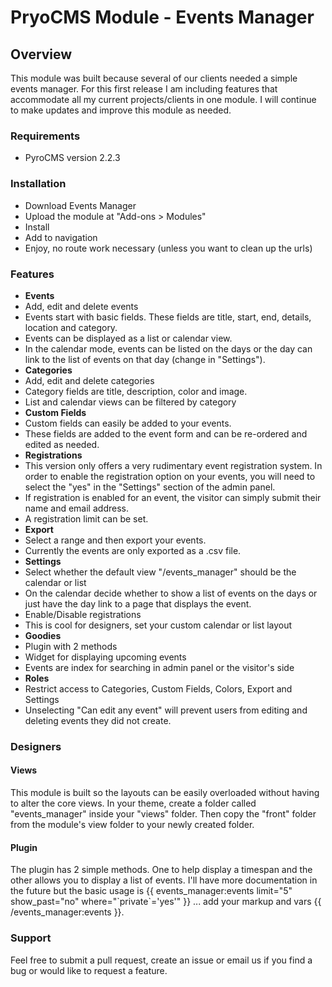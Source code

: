 # PryoCMS Module - Events Manager

## Overview

This module was built because several of our clients needed a simple events manager. For this first release I am including features that accommodate all my current projects/clients in one module. I will continue to make updates and improve this module as needed.

### Requirements

* PyroCMS version 2.2.3

### Installation

* Download Events Manager
* Upload the module at "Add-ons > Modules"
* Install
* Add to navigation
* Enjoy, no route work necessary (unless you want to clean up the urls)

### Features

* __Events__
 * Add, edit and delete events
 * Events start with basic fields. These fields are title, start, end, details, location and category.
 * Events can be displayed as a list or calendar view.
 * In the calendar mode, events can be listed on the days or the day can link to the list of events on that day (change in "Settings").
* __Categories__
 * Add, edit and delete categories
 * Category fields are title, description, color and image.
 * List and calendar views can be filtered by category
* __Custom Fields__
 * Custom fields can easily be added to your events.
 * These fields are added to the event form and can be re-ordered and edited as needed.
* __Registrations__
 * This version only offers a very rudimentary event registration system. In order to enable the registration option on your events, you will need to select the "yes" in the "Settings" section of the admin panel.
 * If registration is enabled for an event, the visitor can simply submit their name and email address.
 * A registration limit can be set.
* __Export__
 * Select a range and then export your events.
 * Currently the events are only exported as a .csv file.
* __Settings__
 * Select whether the default view "/events_manager" should be the calendar or list
 * On the calendar decide whether to show a list of events on the days or just have the day link to a page that displays the event.
 * Enable/Disable registrations
 * This is cool for designers, set your custom calendar or list layout
* __Goodies__
 * Plugin with 2 methods
 * Widget for displaying upcoming events
 * Events are index for searching in admin panel or the visitor's side
* __Roles__
 * Restrict access to Categories, Custom Fields, Colors, Export and Settings
 * Unselecting "Can edit any event" will prevent users from editing and deleting events they did not create.

### Designers

#### Views

This module is built so the layouts can be easily overloaded without having to alter the core views. In your theme, create a folder called "events_manager" inside your "views" folder. Then copy the "front" folder from the module's view folder to your newly created folder.

#### Plugin

The plugin has 2 simple methods. One to help display a timespan and the other allows you to display a list of events. I'll have more documentation in the future but the basic usage is {{ events_manager:events limit="5" show_past="no" where="\`private\`='yes'" }} ... add your markup and vars {{ /events_manager:events }}.

### Support

Feel free to submit a pull request, create an issue or email us if you find a bug or would like to request a feature.